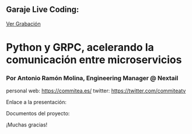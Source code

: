 
## Garaje Live Coding:
[Ver Grabación](https://www.youtube.com/watch?v=bXE87e2ZtnY&list=PLTg7E2ObeSjYkcQ7QzqON-aQ2BnvwWFm0&index=14)

# Python y GRPC, acelerando la comunicación entre microservicios

### Por Antonio Ramón Molina, Engineering Manager @ Nextail
personal web: https://commitea.es/
twitter: https://twitter.com/commiteatv


Enlace a la presentación:

Documentos del proyecto:


¡Muchas gracias!
